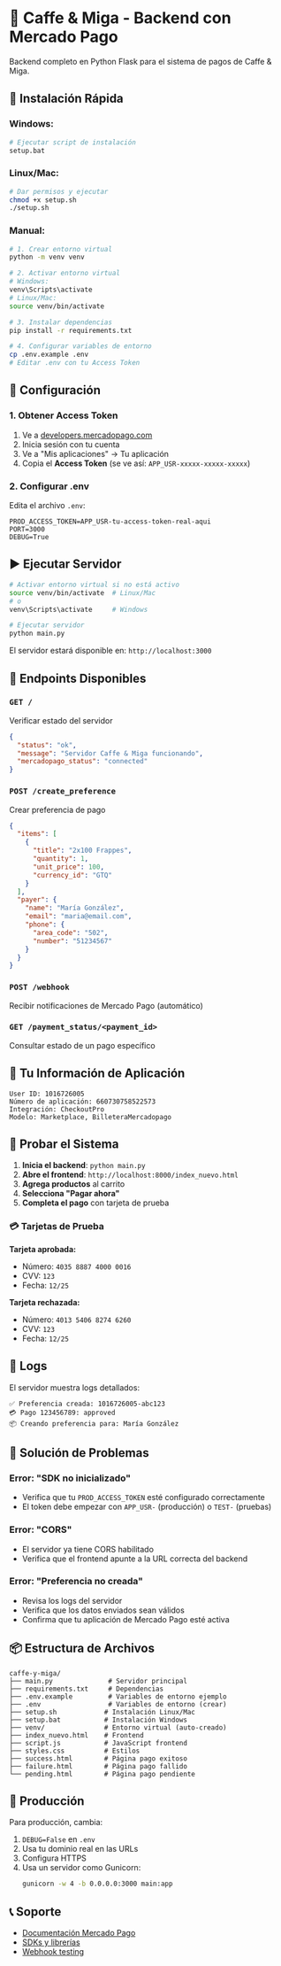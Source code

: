 # 🍰 Caffe & Miga - Backend con Mercado Pago

Backend completo en Python Flask para el sistema de pagos de Caffe & Miga.

## 🚀 Instalación Rápida

### Windows:
```bash
# Ejecutar script de instalación
setup.bat
```

### Linux/Mac:
```bash
# Dar permisos y ejecutar
chmod +x setup.sh
./setup.sh
```

### Manual:
```bash
# 1. Crear entorno virtual
python -m venv venv

# 2. Activar entorno virtual
# Windows:
venv\Scripts\activate
# Linux/Mac:
source venv/bin/activate

# 3. Instalar dependencias
pip install -r requirements.txt

# 4. Configurar variables de entorno
cp .env.example .env
# Editar .env con tu Access Token
```

## 🔑 Configuración

### 1. Obtener Access Token

1. Ve a [developers.mercadopago.com](https://developers.mercadopago.com)
2. Inicia sesión con tu cuenta
3. Ve a "Mis aplicaciones" → Tu aplicación
4. Copia el **Access Token** (se ve así: `APP_USR-xxxxx-xxxxx-xxxxx`)

### 2. Configurar .env

Edita el archivo `.env`:
```env
PROD_ACCESS_TOKEN=APP_USR-tu-access-token-real-aqui
PORT=3000
DEBUG=True
```

## ▶️ Ejecutar Servidor

```bash
# Activar entorno virtual si no está activo
source venv/bin/activate  # Linux/Mac
# o
venv\Scripts\activate     # Windows

# Ejecutar servidor
python main.py
```

El servidor estará disponible en: `http://localhost:3000`

## 📡 Endpoints Disponibles

### `GET /`
Verificar estado del servidor
```json
{
  "status": "ok",
  "message": "Servidor Caffe & Miga funcionando",
  "mercadopago_status": "connected"
}
```

### `POST /create_preference`
Crear preferencia de pago
```json
{
  "items": [
    {
      "title": "2x100 Frappes",
      "quantity": 1,
      "unit_price": 100,
      "currency_id": "GTQ"
    }
  ],
  "payer": {
    "name": "María González",
    "email": "maria@email.com",
    "phone": {
      "area_code": "502",
      "number": "51234567"
    }
  }
}
```

### `POST /webhook`
Recibir notificaciones de Mercado Pago (automático)

### `GET /payment_status/<payment_id>`
Consultar estado de un pago específico

## 🔧 Tu Información de Aplicación

```
User ID: 1016726005
Número de aplicación: 660730758522573
Integración: CheckoutPro
Modelo: Marketplace, BilleteraMercadopago
```

## 🧪 Probar el Sistema

1. **Inicia el backend**: `python main.py`
2. **Abre el frontend**: `http://localhost:8000/index_nuevo.html`
3. **Agrega productos** al carrito
4. **Selecciona "Pagar ahora"**
5. **Completa el pago** con tarjeta de prueba

### 💳 Tarjetas de Prueba

**Tarjeta aprobada:**
- Número: `4035 8887 4000 0016`
- CVV: `123`
- Fecha: `12/25`

**Tarjeta rechazada:**
- Número: `4013 5406 8274 6260`
- CVV: `123`
- Fecha: `12/25`

## 📝 Logs

El servidor muestra logs detallados:
```
✅ Preferencia creada: 1016726005-abc123
💳 Pago 123456789: approved
📦 Creando preferencia para: María González
```

## 🐛 Solución de Problemas

### Error: "SDK no inicializado"
- Verifica que tu `PROD_ACCESS_TOKEN` esté configurado correctamente
- El token debe empezar con `APP_USR-` (producción) o `TEST-` (pruebas)

### Error: "CORS"
- El servidor ya tiene CORS habilitado
- Verifica que el frontend apunte a la URL correcta del backend

### Error: "Preferencia no creada"
- Revisa los logs del servidor
- Verifica que los datos enviados sean válidos
- Confirma que tu aplicación de Mercado Pago esté activa

## 📦 Estructura de Archivos

```
caffe-y-miga/
├── main.py              # Servidor principal
├── requirements.txt     # Dependencias
├── .env.example         # Variables de entorno ejemplo
├── .env                 # Variables de entorno (crear)
├── setup.sh            # Instalación Linux/Mac
├── setup.bat           # Instalación Windows
├── venv/               # Entorno virtual (auto-creado)
├── index_nuevo.html    # Frontend
├── script.js           # JavaScript frontend
├── styles.css          # Estilos
├── success.html        # Página pago exitoso
├── failure.html        # Página pago fallido
└── pending.html        # Página pago pendiente
```

## 🚀 Producción

Para producción, cambia:
1. `DEBUG=False` en `.env`
2. Usa tu dominio real en las URLs
3. Configura HTTPS
4. Usa un servidor como Gunicorn:
   ```bash
   gunicorn -w 4 -b 0.0.0.0:3000 main:app
   ```

## 📞 Soporte

- [Documentación Mercado Pago](https://developers.mercadopago.com)
- [SDKs y librerías](https://developers.mercadopago.com/docs/sdks)
- [Webhook testing](https://developers.mercadopago.com/docs/checkout-pro/additional-content/your-integrations/webhooks)
